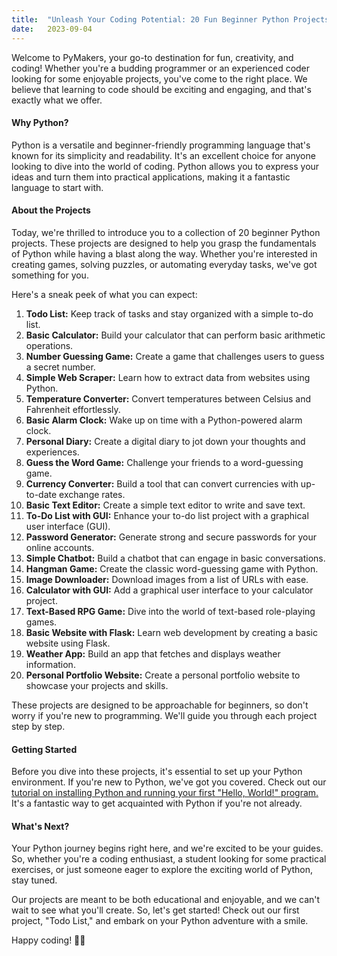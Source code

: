 ```yaml
---
title:  "Unleash Your Coding Potential: 20 Fun Beginner Python Projects"
date:   2023-09-04
---
```


Welcome to PyMakers, your go-to destination for fun, creativity, and coding! Whether you're a budding programmer or an experienced coder looking for some enjoyable projects, you've come to the right place. We believe that learning to code should be exciting and engaging, and that's exactly what we offer.

<h4>Why Python?</h4>

Python is a versatile and beginner-friendly programming language that's known for its simplicity and readability. It's an excellent choice for anyone looking to dive into the world of coding. Python allows you to express your ideas and turn them into practical applications, making it a fantastic language to start with.

<h4>About the Projects</h4>

Today, we're thrilled to introduce you to a collection of 20 beginner Python projects. These projects are designed to help you grasp the fundamentals of Python while having a blast along the way. Whether you're interested in creating games, solving puzzles, or automating everyday tasks, we've got something for you.

Here's a sneak peek of what you can expect:

<ol>
	<li><strong>Todo List:</strong> Keep track of tasks and stay organized with a simple to-do list.</li>
	<li><strong>Basic Calculator:</strong> Build your calculator that can perform basic arithmetic operations.</li>
	<li><strong>Number Guessing Game:</strong> Create a game that challenges users to guess a secret number.</li>
	<li><strong>Simple Web Scraper:</strong> Learn how to extract data from websites using Python.</li>
	<li><strong>Temperature Converter:</strong> Convert temperatures between Celsius and Fahrenheit effortlessly.</li>
	<li><strong>Basic Alarm Clock:</strong> Wake up on time with a Python-powered alarm clock.</li>
	<li><strong>Personal Diary:</strong> Create a digital diary to jot down your thoughts and experiences.</li>
	<li><strong>Guess the Word Game:</strong> Challenge your friends to a word-guessing game.</li>
	<li><strong>Currency Converter:</strong> Build a tool that can convert currencies with up-to-date exchange rates.</li>
	<li><strong>Basic Text Editor:</strong> Create a simple text editor to write and save text.</li>
	<li><strong>To-Do List with GUI:</strong> Enhance your to-do list project with a graphical user interface (GUI).</li>
	<li><strong>Password Generator:</strong> Generate strong and secure passwords for your online accounts.</li>
	<li><strong>Simple Chatbot:</strong> Build a chatbot that can engage in basic conversations.</li>
	<li><strong>Hangman Game:</strong> Create the classic word-guessing game with Python.</li>
	<li><strong>Image Downloader:</strong> Download images from a list of URLs with ease.</li>
	<li><strong>Calculator with GUI:</strong> Add a graphical user interface to your calculator project.</li>
	<li><strong>Text-Based RPG Game:</strong> Dive into the world of text-based role-playing games.</li>
	<li><strong>Basic Website with Flask:</strong> Learn web development by creating a basic website using Flask.</li>
	<li><strong>Weather App:</strong> Build an app that fetches and displays weather information.</li>
	<li><strong>Personal Portfolio Website:</strong> Create a personal portfolio website to showcase your projects and skills.</li>
</ol>

These projects are designed to be approachable for beginners, so don't worry if you're new to programming. We'll guide you through each project step by step.

<h4>Getting Started</h4>

Before you dive into these projects, it's essential to set up your Python environment. If you're new to Python, we've got you covered. Check out our [tutorial on installing Python and running your first "Hello, World!" program.][intro] It's a fantastic way to get acquainted with Python if you're not already.

<h4>What's Next?</h4>

Your Python journey begins right here, and we're excited to be your guides. So, whether you're a coding enthusiast, a student looking for some practical exercises, or just someone eager to explore the exciting world of Python, stay tuned.

Our projects are meant to be both educational and enjoyable, and we can't wait to see what you'll create. So, let's get started! Check out our first project, "Todo List," and embark on your Python adventure with a smile.

Happy coding! 🐍✨

[intro]: https://pymakers.com/introduction/
